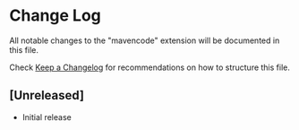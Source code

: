 # Change Log
All notable changes to the "mavencode" extension will be documented in this file.

Check [Keep a Changelog](http://keepachangelog.com/) for recommendations on how to structure this file.

## [Unreleased]
- Initial release